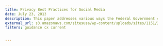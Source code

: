 ```yaml
---
title: Privacy Best Practices for Social Media
date: July 23, 2013
description: This paper addresses various ways the Federal Government can use social media for information sharing, situational awareness, and to support agency operations, and the key considerations for each.
external_url: s3.amazonaws.com/sitesusa/wp-content/uploads/sites/1151/2016/10/Privacy-Best-Practices-for-Social-Media.pdf
filters: guidance cx current


---
```

